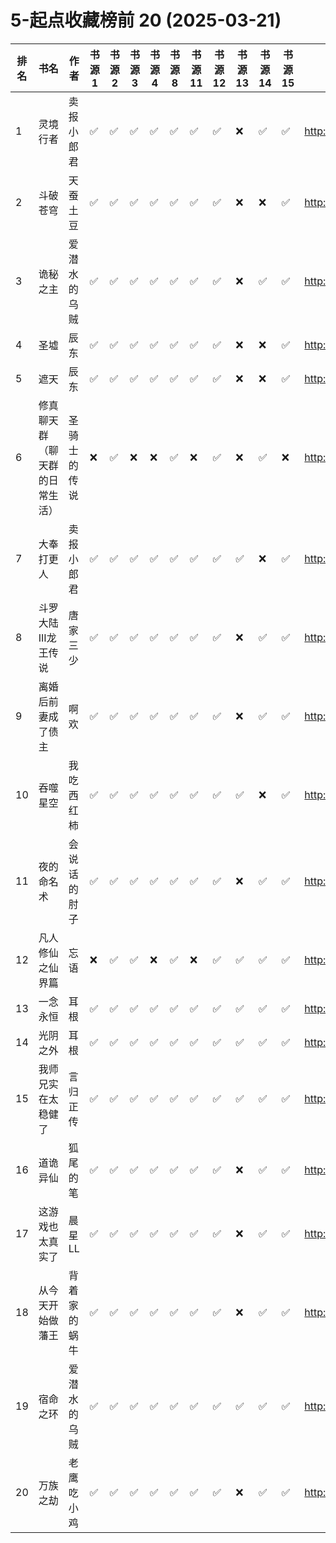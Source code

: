 # 5-起点收藏榜前 20 (2025-03-21)

| 排名 | 书名              | 作者     | 书源 1 | 书源 2 | 书源 3 | 书源 4 | 书源 8 | 书源 11 | 书源 12 | 书源 13 | 书源 14 | 书源 15 | 起点链接                                   |
|----|-----------------|--------|------|------|------|------|------|-------|-------|-------|-------|-------|----------------------------------------|
| 1  | 灵境行者            | 卖报小郎君  | ✅    | ✅    | ✅    | ✅    | ✅    | ✅     | ✅     | ❌     | ✅     | ✅     | http://www.qidian.com/book/1031940621/ |
| 2  | 斗破苍穹            | 天蚕土豆   | ✅    | ✅    | ✅    | ✅    | ✅    | ✅     | ✅     | ❌     | ❌     | ✅     | http://www.qidian.com/book/1209977/    |
| 3  | 诡秘之主            | 爱潜水的乌贼 | ✅    | ✅    | ✅    | ✅    | ✅    | ✅     | ✅     | ❌     | ✅     | ✅     | http://www.qidian.com/book/1010868264/ |
| 4  | 圣墟              | 辰东     | ✅    | ✅    | ✅    | ✅    | ✅    | ✅     | ✅     | ❌     | ❌     | ✅     | http://www.qidian.com/book/1004608738/ |
| 5  | 遮天              | 辰东     | ✅    | ✅    | ✅    | ✅    | ✅    | ✅     | ✅     | ❌     | ❌     | ✅     | http://www.qidian.com/book/1735921/    |
| 6  | 修真聊天群（聊天群的日常生活） | 圣骑士的传说 | ❌    | ✅    | ❌    | ❌    | ✅    | ❌     | ✅     | ❌     | ✅     | ❌     | http://www.qidian.com/book/3602691/    |
| 7  | 大奉打更人           | 卖报小郎君  | ✅    | ✅    | ✅    | ✅    | ✅    | ✅     | ✅     | ✅     | ❌     | ✅     | http://www.qidian.com/book/1019664125/ |
| 8  | 斗罗大陆III龙王传说     | 唐家三少   | ✅    | ✅    | ✅    | ✅    | ✅    | ✅     | ✅     | ❌     | ✅     | ✅     | http://www.qidian.com/book/3681560/    |
| 9  | 离婚后前妻成了债主       | 啊欢     | ✅    | ✅    | ✅    | ✅    | ✅    | ✅     | ✅     | ❌     | ✅     | ✅     | http://www.qidian.com/book/1025156541/ |
| 10 | 吞噬星空            | 我吃西红柿  | ✅    | ✅    | ✅    | ✅    | ✅    | ✅     | ✅     | ✅     | ❌     | ✅     | http://www.qidian.com/book/1639199/    |
| 11 | 夜的命名术           | 会说话的肘子 | ✅    | ✅    | ✅    | ✅    | ✅    | ✅     | ✅     | ❌     | ✅     | ✅     | http://www.qidian.com/book/1021617576/ |
| 12 | 凡人修仙之仙界篇        | 忘语     | ❌    | ✅    | ✅    | ❌    | ✅    | ❌     | ✅     | ✅     | ✅     | ✅     | http://www.qidian.com/book/1010734492/ |
| 13 | 一念永恒            | 耳根     | ✅    | ✅    | ✅    | ✅    | ✅    | ✅     | ✅     | ✅     | ✅     | ✅     | http://www.qidian.com/book/1003354631/ |
| 14 | 光阴之外            | 耳根     | ✅    | ✅    | ✅    | ✅    | ✅    | ✅     | ✅     | ✅     | ✅     | ✅     | http://www.qidian.com/book/1031777108/ |
| 15 | 我师兄实在太稳健了       | 言归正传   | ✅    | ✅    | ✅    | ✅    | ✅    | ✅     | ✅     | ✅     | ✅     | ✅     | http://www.qidian.com/book/1016572786/ |
| 16 | 道诡异仙            | 狐尾的笔   | ✅    | ✅    | ✅    | ✅    | ✅    | ✅     | ✅     | ❌     | ✅     | ✅     | http://www.qidian.com/book/1031794030/ |
| 17 | 这游戏也太真实了        | 晨星LL   | ✅    | ✅    | ✅    | ✅    | ✅    | ✅     | ✅     | ❌     | ✅     | ✅     | http://www.qidian.com/book/1029391348/ |
| 18 | 从今天开始做藩王        | 背着家的蜗牛 | ✅    | ✅    | ✅    | ✅    | ✅    | ✅     | ✅     | ❌     | ✅     | ✅     | http://www.qidian.com/book/1023831464/ |
| 19 | 宿命之环            | 爱潜水的乌贼 | ✅    | ✅    | ✅    | ✅    | ✅    | ✅     | ✅     | ✅     | ✅     | ✅     | http://www.qidian.com/book/1036370336/ |
| 20 | 万族之劫            | 老鹰吃小鸡  | ✅    | ✅    | ✅    | ✅    | ✅    | ✅     | ✅     | ❌     | ✅     | ✅     | http://www.qidian.com/book/1018027842/ |